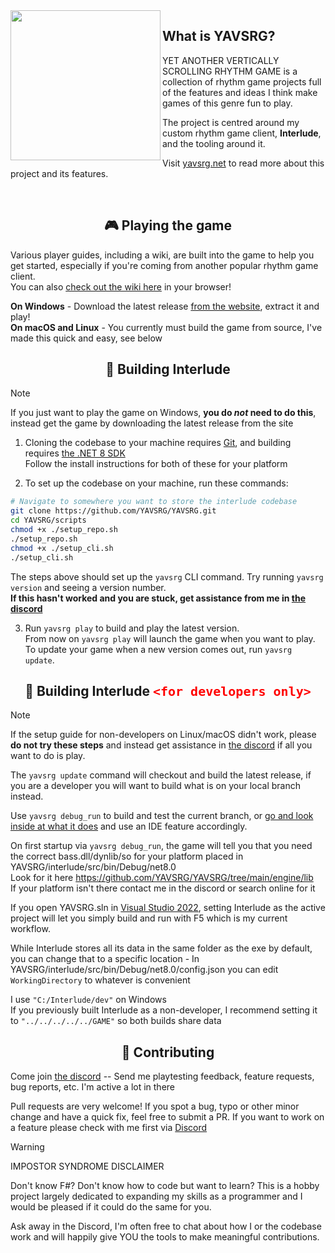 <img src="https://github.com/YAVSRG/YAVSRG/assets/21290233/f3a88ac6-431a-46a1-9351-95266f30fe70.png" align="left" height="240">

## What is YAVSRG?
YET ANOTHER VERTICALLY SCROLLING RHYTHM GAME is a collection of rhythm game projects full of the features and ideas I think make games of this genre fun to play.

The project is centred around my custom rhythm game client, **Interlude**, and the tooling around it.

Visit [yavsrg.net](https://www.yavsrg.net) to read more about this project and its features.

<br/>

<h2 align="center">🎮 Playing the game</h2>

Various player guides, including a wiki, are built into the game to help you get started, especially if you're coming from another popular rhythm game client.  
You can also [check out the wiki here](https://www.yavsrg.net/interlude/wiki) in your browser!

**On Windows** - Download the latest release [from the website](https://www.yavsrg.net), extract it and play!  
**On macOS and Linux** - You currently must build the game from source, I've made this quick and easy, see below

<h2 align="center">🧱 Building Interlude</h2>

> [!Note]
>
> If you just want to play the game on Windows, **you do *not* need to do this**, instead get the game by downloading the latest release from the site

1. Cloning the codebase to your machine requires [Git](https://git-scm.com/downloads), and building requires [the .NET 8 SDK](https://dotnet.microsoft.com/en-us/download/dotnet/8.0)  
Follow the install instructions for both of these for your platform

2. To set up the codebase on your machine, run these commands:
```bash
# Navigate to somewhere you want to store the interlude codebase
git clone https://github.com/YAVSRG/YAVSRG.git
cd YAVSRG/scripts
chmod +x ./setup_repo.sh
./setup_repo.sh
chmod +x ./setup_cli.sh
./setup_cli.sh
```
The steps above should set up the `yavsrg` CLI command. Try running `yavsrg version` and seeing a version number.  
**If this hasn't worked and you are stuck, get assistance from me in [the discord](https://discord.gg/tA22tWR)**

3. Run `yavsrg play` to build and play the latest version.  
   From now on `yavsrg play` will launch the game when you want to play.  
    To update your game when a new version comes out, run `yavsrg update`.

<h2 align="center">🧱 Building Interlude <code style="color: red; font-size: 20px">&lt;for developers only&gt;</code></h2>

> [!Note]
>
> If the setup guide for non-developers on Linux/macOS didn't work, please **do not try these steps** and instead get assistance in [the discord](https://discord.gg/tA22tWR) if all you want to do is play.

The `yavsrg update` command will checkout and build the latest release, if you are a developer you will want to build what is on your local branch instead.

Use `yavsrg debug_run` to build and test the current branch, or [go and look inside at what it does](https://github.com/YAVSRG/YAVSRG/blob/main/tools/Client/Play.fs) and use an IDE feature accordingly.

On first startup via `yavsrg debug_run`, the game will tell you that you need the correct bass.dll/dynlib/so for your platform placed in YAVSRG/interlude/src/bin/Debug/net8.0  
Look for it here https://github.com/YAVSRG/YAVSRG/tree/main/engine/lib  
If your platform isn't there contact me in the discord or search online for it

If you open YAVSRG.sln in [Visual Studio 2022](https://visualstudio.microsoft.com/vs/community/), setting Interlude as the active project will let you simply build and run with F5 which is my current workflow.

While Interlude stores all its data in the same folder as the exe by default, you can change that to a specific location - In YAVSRG/interlude/src/bin/Debug/net8.0/config.json you can edit `WorkingDirectory` to whatever is convenient

I use `"C:/Interlude/dev"` on Windows  
If you previously built Interlude as a non-developer, I recommend setting it to `"../../../../../GAME"` so both builds share data

<h2 align="center">🤝 Contributing</h2>

Come join [the discord](https://discord.gg/tA22tWR) -- Send me playtesting feedback, feature requests, bug reports, etc. I'm active a lot in there

Pull requests are very welcome!
If you spot a bug, typo or other minor change and have a quick fix, feel free to submit a PR.
If you want to work on a feature please check with me first via [Discord](https://discord.gg/tA22tWR)

> [!Warning]
>
> IMPOSTOR SYNDROME DISCLAIMER
>
> Don't know F#? Don't know how to code but want to learn? This is a hobby project largely dedicated to expanding my skills as a programmer and I would be pleased if it could do the same for you.
>
> Ask away in the Discord, I'm often free to chat about how I or the codebase work and will happily give YOU the tools to make meaningful contributions.
